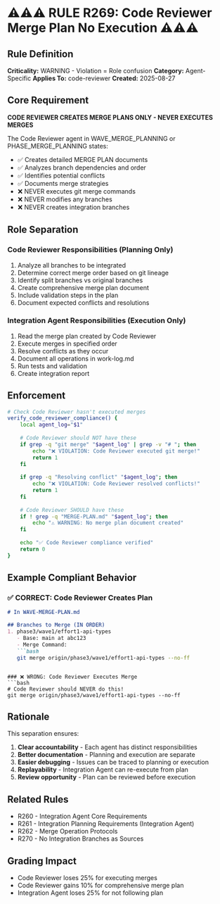 # ⚠️⚠️⚠️ RULE R269: Code Reviewer Merge Plan No Execution ⚠️⚠️⚠️

## Rule Definition
**Criticality:** WARNING - Violation = Role confusion
**Category:** Agent-Specific
**Applies To:** code-reviewer
**Created:** 2025-08-27

## Core Requirement

**CODE REVIEWER CREATES MERGE PLANS ONLY - NEVER EXECUTES MERGES**

The Code Reviewer agent in WAVE_MERGE_PLANNING or PHASE_MERGE_PLANNING states:
- ✅ Creates detailed MERGE PLAN documents
- ✅ Analyzes branch dependencies and order
- ✅ Identifies potential conflicts
- ✅ Documents merge strategies
- ❌ NEVER executes git merge commands
- ❌ NEVER modifies any branches
- ❌ NEVER creates integration branches

## Role Separation

### Code Reviewer Responsibilities (Planning Only)
1. Analyze all branches to be integrated
2. Determine correct merge order based on git lineage
3. Identify split branches vs original branches
4. Create comprehensive merge plan document
5. Include validation steps in the plan
6. Document expected conflicts and resolutions

### Integration Agent Responsibilities (Execution Only)
1. Read the merge plan created by Code Reviewer
2. Execute merges in specified order
3. Resolve conflicts as they occur
4. Document all operations in work-log.md
5. Run tests and validation
6. Create integration report

## Enforcement

```bash
# Check Code Reviewer hasn't executed merges
verify_code_reviewer_compliance() {
    local agent_log="$1"
    
    # Code Reviewer should NOT have these
    if grep -q "git merge" "$agent_log" | grep -v "# "; then
        echo "❌ VIOLATION: Code Reviewer executed git merge!"
        return 1
    fi
    
    if grep -q "Resolving conflict" "$agent_log"; then
        echo "❌ VIOLATION: Code Reviewer resolved conflicts!"
        return 1
    fi
    
    # Code Reviewer SHOULD have these
    if ! grep -q "MERGE-PLAN.md" "$agent_log"; then
        echo "⚠️ WARNING: No merge plan document created"
    fi
    
    echo "✅ Code Reviewer compliance verified"
    return 0
}
```

## Example Compliant Behavior

### ✅ CORRECT: Code Reviewer Creates Plan
```markdown
# In WAVE-MERGE-PLAN.md

## Branches to Merge (IN ORDER)
1. phase3/wave1/effort1-api-types
   - Base: main at abc123
   - Merge Command:
   ```bash
   git merge origin/phase3/wave1/effort1-api-types --no-ff
   ```
```

### ❌ WRONG: Code Reviewer Executes Merge
```bash
# Code Reviewer should NEVER do this!
git merge origin/phase3/wave1/effort1-api-types --no-ff
```

## Rationale

This separation ensures:
1. **Clear accountability** - Each agent has distinct responsibilities
2. **Better documentation** - Planning and execution are separate
3. **Easier debugging** - Issues can be traced to planning or execution
4. **Replayability** - Integration Agent can re-execute from plan
5. **Review opportunity** - Plan can be reviewed before execution

## Related Rules
- R260 - Integration Agent Core Requirements
- R261 - Integration Planning Requirements (Integration Agent)
- R262 - Merge Operation Protocols
- R270 - No Integration Branches as Sources

## Grading Impact
- Code Reviewer loses 25% for executing merges
- Code Reviewer gains 10% for comprehensive merge plan
- Integration Agent loses 25% for not following plan